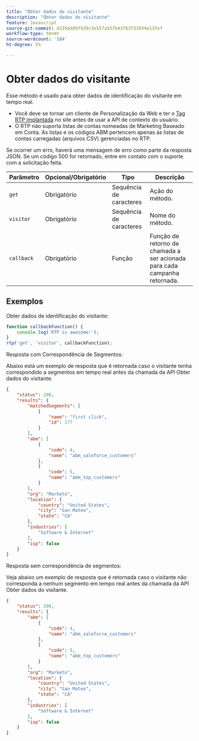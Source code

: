 ```yaml
---
title: "Obter dados do visitante"
description: "Obter dados do visitante"
feature: Javascript
source-git-commit: d335bdd9f939c3e557a557b43fb3f33934e13fef
workflow-type: tm+mt
source-wordcount: '184'
ht-degree: 5%

---
```



# Obter dados do visitante

Esse método é usado para obter dados de identificação do visitante em tempo real.

- Você deve se tornar um cliente de Personalização da Web e ter o [Tag RTP implantada](https://experienceleague.adobe.com/en/docs/marketo/using/product-docs/web-personalization/rtp-tag-implementation/deploy-the-rtp-javascript) no site antes de usar a API de contexto do usuário.
- O RTP não suporta listas de contas nomeadas de Marketing Baseado em Conta. As listas e os códigos ABM pertencem apenas às listas de contas carregadas (arquivos CSV) gerenciadas no RTP.

Se ocorrer um erro, haverá uma mensagem de erro como parte da resposta JSON. Se um código 500 for retornado, entre em contato com o suporte com a solicitação feita.

| Parâmetro | Opcional/Obrigatório | Tipo | Descrição |
|---|---|---|---|
| `get` | Obrigatório | Sequência de caracteres | Ação do método. |
| `visitor` | Obrigatório | Sequência de caracteres | Nome do método. |
| `callback` | Obrigatório | Função | Função de retorno de chamada a ser acionada para cada campanha retornada. |

## Exemplos

Obter dados de identificação do visitante:

```javascript
function callbackFunction() {
    console.log('RTP is awesome!');
}
rtp('get', 'visitor', callbackFunction);
```

Resposta com Correspondência de Segmentos:

Abaixo está um exemplo de resposta que é retornada caso o visitante tenha correspondido a segmentos em tempo real antes da chamada da API Obter dados do visitante.

```json
{
    "status": 200,
    "results": {
        "matchedSegments": [
            {
                "name": "first click",
                "id": 177
            }
        ],
        "abm": [
            {
                "code": 4,
                "name": "abm_saleforce_customers"
            },
            {
                "code": 5,
                "name": "abm_top_customers"
            }
        ],
        "org": "Marketo",
        "location": {
            "country": "United States",
            "city": "San Mateo",
            "state": "CA"
        },
        "industries": [
            "Software & Internet"
        ],
        "isp": false
    }
}
```

Resposta sem correspondência de segmentos:

Veja abaixo um exemplo de resposta que é retornada caso o visitante não corresponda a nenhum segmento em tempo real antes da chamada da API Obter dados do visitante.

```json
{
    "status": 200,
    "results": {
        "abm": [
            {
                "code": 4,
                "name": "abm_saleforce_customers"
            },
            {
                "code": 5,
                "name": "abm_top_customers"
            }
        ],
        "org": "Marketo",
        "location": {
            "country": "United States",
            "city": "San Mateo",
            "state": "CA"
        },
        "industries": [
            "Software & Internet"
        ],
        "isp": false
    }
}
```
